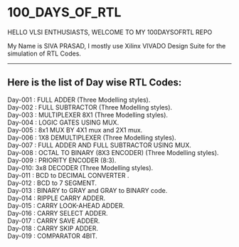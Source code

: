 # 100_DAYS_OF_RTL

HELLO VLSI ENTHUSIASTS, WELCOME TO MY 100DAYSOFRTL REPO

My Name is SIVA PRASAD, I mostly use Xilinx VIVADO Design Suite for the simulation of RTL Codes.
<hr>
  
<h2>Here is the list of Day wise RTL Codes:</h2>

Day-001 : FULL ADDER (Three Modelling styles). <br>
Day-002 : FULL SUBTRACTOR (Three Modelling styles). <br>
Day-003 : MULTIPLEXER 8X1 (Three Modelling styles). <br>
Day-004 : LOGIC GATES USING MUX. <br>
Day-005 : 8x1 MUX BY 4X1 mux and 2X1 mux. <br>
Day-006 : 1X8 DEMULTIPLEXER (Three Modelling styles). <br>
Day-007 : FULL ADDER AND FULL SUBTRACTOR USING MUX. <br>
Day-008 : OCTAL TO BINARY (8X3 ENCODER) (Three Modelling styles). <br>
Day-009 : PRIORITY ENCODER (8:3). <br>
Day-010:  3x8 DECODER (Three Modelling styles). <br>
Day-011 : BCD to DECIMAL CONVERTER . <br>
Day-012 : BCD to 7 SEGMENT. <br>
Day-013 : BINARY to GRAY and GRAY to BINARY code. <br>
Day-014 : RIPPLE CARRY ADDER. <br>
Day-015 : CARRY LOOK-AHEAD ADDER. <br>
Day-016 : CARRY SELECT ADDER. <br>
Day-017 : CARRY SAVE ADDER. <br>
Day-018 : CARRY SKIP ADDER. <br>
Day-019 : COMPARATOR 4BIT. <br>
